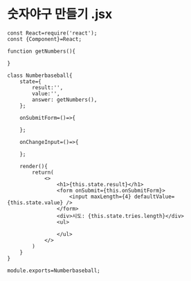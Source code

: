 # 숫자야구 만들기 .jsx
    const React=require('react');
    const {Component}=React;

    function getNumbers(){

    }

    class Numberbaseball{
        state={
            result:'',
            value:'',
            answer: getNumbers(),
        };

        onSubmitForm=()=>{

        };

        onChangeInput=()=>{

        };

        render(){
            return(
                <>
                    <h1>{this.state.result}</h1>
                    <form onSubmit={this.onSubmitForm}>
                        <input maxLength={4} defaultValue={this.state.value} />
                    </form>
                    <div>시도: {this.state.tries.length}</div>
                    <ul>

                    </ul>
                </>
            )
        }
    }

    module.exports=Numberbaseball;
